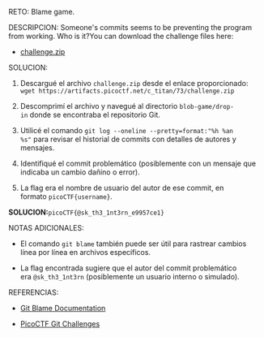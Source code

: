 RETO:
Blame game.

DESCRIPCION:
Someone's commits seems to be preventing the program from working. Who is it?You can download the challenge files here:

- [challenge.zip](https://artifacts.picoctf.net/c_titan/73/challenge.zip)

SOLUCION:
1. Descargué el archivo `challenge.zip` desde el enlace proporcionado:  
    `wget https://artifacts.picoctf.net/c_titan/73/challenge.zip`
    
2. Descomprimí el archivo y navegué al directorio `blob-game/drop-in` donde se encontraba el repositorio Git.
    
3. Utilicé el comando `git log --oneline --pretty=format:"%h %an %s"` para revisar el historial de commits con detalles de autores y mensajes.
    
4. Identifiqué el commit problemático (posiblemente con un mensaje que indicaba un cambio dañino o error).
    
5. La flag era el nombre de usuario del autor de ese commit, en formato `picoCTF{username}`.
    
 
**SOLUCION:**`picoCTF{@sk_th3_1nt3rn_e9957ce1}`

NOTAS ADICIONALES:
- El comando `git blame` también puede ser útil para rastrear cambios línea por línea en archivos específicos.
    
- La flag encontrada sugiere que el autor del commit problemático era `@sk_th3_1nt3rn` (posiblemente un usuario interno o simulado).

REFERENCIAS:
- [Git Blame Documentation](https://git-scm.com/docs/git-blame)
    
- [PicoCTF Git Challenges](https://play.picoctf.org/practice?category=1&page=1)
